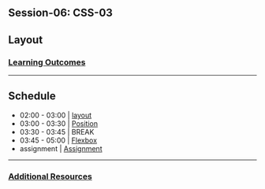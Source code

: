 ## Session-06: CSS-03


## Layout 

### [Learning Outcomes](./learning-outcomes.md)

---

## Schedule
- 02:00 - 03:00 | [layout](./layout.md)
- 03:00 - 03:30 | [Position](./Position-workshop.md)
- 03:30 - 03:45 | BREAK
- 03:45 - 05:00 | [Flexbox](./flexbox.md)
- assignment | [Assignment](./assignment.md)
--- 

### [Additional Resources](./resources.md)
